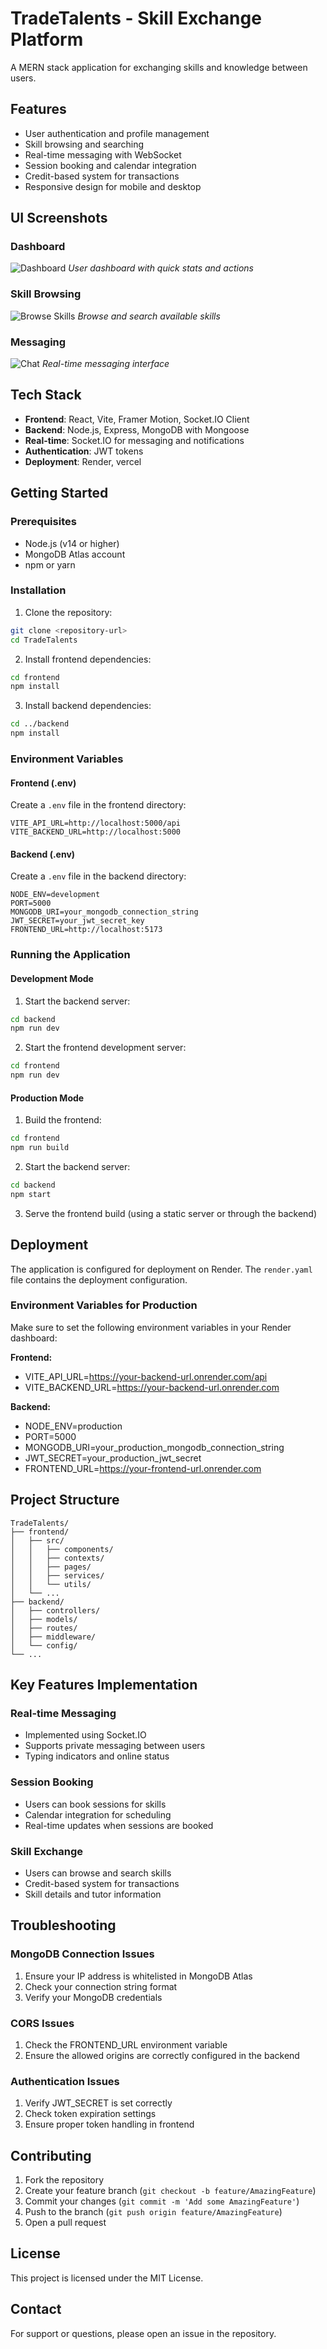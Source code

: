 # TradeTalents - Skill Exchange Platform

A MERN stack application for exchanging skills and knowledge between users.

## Features

- User authentication and profile management
- Skill browsing and searching
- Real-time messaging with WebSocket
- Session booking and calendar integration
- Credit-based system for transactions
- Responsive design for mobile and desktop

## UI Screenshots

### Dashboard
![Dashboard](images/dashboard.png)
*User dashboard with quick stats and actions*

### Skill Browsing
![Browse Skills](images/browse-skills.png)
*Browse and search available skills*

### Messaging
![Chat](images/chat.png)
*Real-time messaging interface*

## Tech Stack

- **Frontend**: React, Vite, Framer Motion, Socket.IO Client
- **Backend**: Node.js, Express, MongoDB with Mongoose
- **Real-time**: Socket.IO for messaging and notifications
- **Authentication**: JWT tokens
- **Deployment**: Render, vercel

## Getting Started

### Prerequisites

- Node.js (v14 or higher)
- MongoDB Atlas account
- npm or yarn

### Installation

1. Clone the repository:
```bash
git clone <repository-url>
cd TradeTalents
```

2. Install frontend dependencies:
```bash
cd frontend
npm install
```

3. Install backend dependencies:
```bash
cd ../backend
npm install
```

### Environment Variables

#### Frontend (.env)
Create a `.env` file in the frontend directory:
```
VITE_API_URL=http://localhost:5000/api
VITE_BACKEND_URL=http://localhost:5000
```

#### Backend (.env)
Create a `.env` file in the backend directory:
```
NODE_ENV=development
PORT=5000
MONGODB_URI=your_mongodb_connection_string
JWT_SECRET=your_jwt_secret_key
FRONTEND_URL=http://localhost:5173
```

### Running the Application

#### Development Mode

1. Start the backend server:
```bash
cd backend
npm run dev
```

2. Start the frontend development server:
```bash
cd frontend
npm run dev
```

#### Production Mode

1. Build the frontend:
```bash
cd frontend
npm run build
```

2. Start the backend server:
```bash
cd backend
npm start
```

3. Serve the frontend build (using a static server or through the backend)

## Deployment

The application is configured for deployment on Render. The `render.yaml` file contains the deployment configuration.

### Environment Variables for Production

Make sure to set the following environment variables in your Render dashboard:

**Frontend:**
- VITE_API_URL=https://your-backend-url.onrender.com/api
- VITE_BACKEND_URL=https://your-backend-url.onrender.com

**Backend:**
- NODE_ENV=production
- PORT=5000
- MONGODB_URI=your_production_mongodb_connection_string
- JWT_SECRET=your_production_jwt_secret
- FRONTEND_URL=https://your-frontend-url.onrender.com

## Project Structure

```
TradeTalents/
├── frontend/
│   ├── src/
│   │   ├── components/
│   │   ├── contexts/
│   │   ├── pages/
│   │   ├── services/
│   │   └── utils/
│   └── ...
├── backend/
│   ├── controllers/
│   ├── models/
│   ├── routes/
│   ├── middleware/
│   └── config/
└── ...
```

## Key Features Implementation

### Real-time Messaging
- Implemented using Socket.IO
- Supports private messaging between users
- Typing indicators and online status

### Session Booking
- Users can book sessions for skills
- Calendar integration for scheduling
- Real-time updates when sessions are booked

### Skill Exchange
- Users can browse and search skills
- Credit-based system for transactions
- Skill details and tutor information

## Troubleshooting

### MongoDB Connection Issues
1. Ensure your IP address is whitelisted in MongoDB Atlas
2. Check your connection string format
3. Verify your MongoDB credentials

### CORS Issues
1. Check the FRONTEND_URL environment variable
2. Ensure the allowed origins are correctly configured in the backend

### Authentication Issues
1. Verify JWT_SECRET is set correctly
2. Check token expiration settings
3. Ensure proper token handling in frontend

## Contributing

1. Fork the repository
2. Create your feature branch (`git checkout -b feature/AmazingFeature`)
3. Commit your changes (`git commit -m 'Add some AmazingFeature'`)
4. Push to the branch (`git push origin feature/AmazingFeature`)
5. Open a pull request

## License

This project is licensed under the MIT License.

## Contact

For support or questions, please open an issue in the repository.